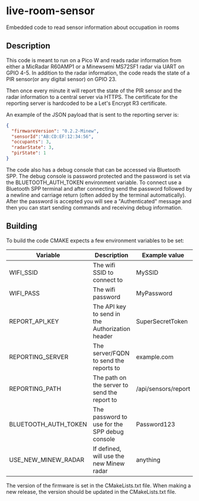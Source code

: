 # live-room-sensor
Embedded code to read sensor information about occupation in rooms

## Description
This code is meant to run on a Pico W and reads radar information from either a MicRadar R60AMP1 or a Minewsemi MS72SF1 radar via UART on GPIO 4-5.
In addition to the radar information, the code reads the state of a PIR sensor(or any digital sensor) on GPIO 23.

Then once every minute it will report the state of the PIR sensor and the radar information to a central server via HTTPS.
The certificate for the reporting server is hardcoded to be a Let's Encrypt R3 certificate.

An example of the JSON payload that is sent to the reporting server is:
```json
{
  "firmwareVersion": "0.2.2-Minew",
  "sensorId":"AB:CD:EF:12:34:56",
  "occupants": 3,
  "radarState": 3,
  "pirState": 1
}
```

The code also has a debug console that can be accessed via Bluetooth SPP.
The debug console is password protected and the password is set via the BLUETOOTH_AUTH_TOKEN environment variable.
To connect use a Bluetooth SPP terminal and after connecting send the password followed by a newline and carriage return (often added by the terminal automatically).
After the password is accepted you will see a "Authenticated" message and then you can start sending commands and receiving debug information.

## Building
To build the code CMAKE expects a few environment variables to be set:

| Variable             | Description                                     | Example value       |
|----------------------|-------------------------------------------------|---------------------|
| WIFI_SSID            | The wifi SSID to connect to                     | MySSID              |
| WIFI_PASS            | The wifi password                               | MyPassword          |
| REPORT_API_KEY       | The API key to send in the Authorization header | SuperSecretToken    |
| REPORTING_SERVER     | The server/FQDN to send the reports to          | example.com         |
| REPORTING_PATH       | The path on the server to send the report to    | /api/sensors/report |
| BLUETOOTH_AUTH_TOKEN | The password to use for the SPP debug console   | Password123         |
| USE_NEW_MINEW_RADAR  | If defined, will use the new Minew radar        | anything            |

The version of the firmware is set in the CMakeLists.txt file.
When making a new release, the version should be updated in the CMakeLists.txt file.




 
